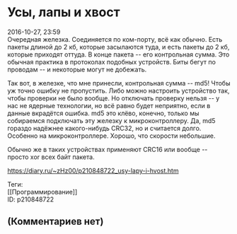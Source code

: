 Усы, лапы и хвост
=================

  
2016-10-27, 23:59  
 Очередная железка. Соединяется по ком-порту, всё как обычно. Есть пакеты длиной до 2 кб, которые засылаются туда, и есть пакеты до 2 кб, которые приходят оттуда. В конце пакета -- его контрольная сумма. Это обычная практика в протоколах подобных устройств. Биты бегут по проводам -- и некоторые могут не добежать.   
   
 Так вот, в железке, что мне принесли, контрольная сумма -- md5! Чтобы уж точно ошибку не пропустить. Либо можно настроить устройство так, чтобы проверки не было вообще. Но отключать проверку нельзя -- у нас не ядерные технологии, но всё равно будет неприятно, если в данные вкрадётся ошибка. md5 это клёво, конечно, только мы собираемся подключать эту железку к микроконтроллеру. Да, md5 гораздо надёжнее какого-нибудь CRC32, но и считается долго. Особенно на микроконтроллере. Хорошо, что скорости небольшие.   
   
 Обычно же в таких устройствах применяют CRC16 или вообще -- просто xor всех байт пакета.   
  
<https://diary.ru/~zHz00/p210848722_usy-lapy-i-hvost.htm>  
  
Теги:  
[[Программирование]]  
ID: p210848722  


(Комментариев нет)
------------------